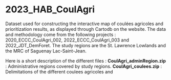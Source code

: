 # 2023_HAB_CoulAgri
Dataset used for constructing the interactive map of coulées agricoles and prioritization results, as displayed through Cartodb on the website. The data and methodology come from the following projects : 2020_ECCC_CoulAgri_002, 2022_ECCC_CoulAgri_003 and 2022_JDT_DemForet. The study regions are the St. Lawrence Lowlands and the MRC of Saguenay Lac-Saint-Jean. 

Here is a short description of the different files : 
**CoulAgri_adminRegion.zip** : Administrative regions covered by study regions. 
**CoulAgri_coulees.zip** : Delimitations of the different coulees agricoles and 
